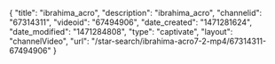 {
    "title": "ibrahima_acro",
    "description": "ibrahima_acro",
    "channelid": "67314311",
    "videoid": "67494906",
    "date_created": "1471281624",
    "date_modified": "1471284808",
    "type": "captivate",
    "layout": "channelVideo",
    "url": "\/star-search\/ibrahima-acro7-2-mp4\/67314311-67494906"
}